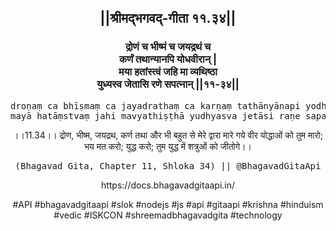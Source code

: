 <center><h2>||श्रीमद्‍भगवद्‍-गीता ११.३४||</h2>
<h3>द्रोणं च भीष्मं च जयद्रथं च<br/>कर्णं तथान्यानपि योधवीरान् |<br/>मया हतांस्त्वं जहि मा व्यथिष्ठा<br/>युध्यस्व जेतासि रणे सपत्नान् ||११-३४||</h3>
<pre>droṇaṃ ca bhīṣmaṃ ca jayadrathaṃ ca karṇaṃ tathānyānapi yodhavīrān .<br/>mayā hatāṃstvaṃ jahi mavyathiṣṭhā yudhyasva jetāsi raṇe sapatnān ||11-34||</pre>
<p>।।11.34।। द्रोण, भीष्म, जयद्रथ, कर्ण तथा और भी बहुत से मेरे द्वारा मारे गये वीर योद्धाओं को तुम मारो; भय मत करो; युद्ध करो; तुम युद्ध में शत्रुओं को जीतोगे।।</p>
<pre>(Bhagavad Gita, Chapter 11, Shloka 34) || @BhagavadGitaApi</pre><p>https://docs.bhagavadgitaapi.in/</p><p>#API #bhagavadgitaapi #slok #nodejs #js #api #gitaapi #krishna #hinduism #vedic #ISKCON #shreemadbhagavadgita #technology</p></center>